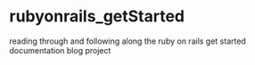 # rubyonrails_getStarted
reading through and following along the ruby on rails get started documentation blog project

